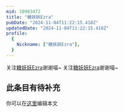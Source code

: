 ```yaml
---
mid: 10983472
title: "糖妖妖Ezra"
pubDate: "2024-11-04T11:22:15.418Z"
updatedDate: "2024-11-04T11:22:15.418Z"
profile:
  {
    Nickname: ["糖妖妖Ezra"],
  }
---
```


关注[糖妖妖Ezra](https://space.bilibili.com/10983472)谢谢喵~ 关注[糖妖妖Ezra](https://space.bilibili.com/10983472)谢谢喵~

## 此条目有待补充
你可以在[这里](https://github.com/Yuhanawa/VTuber.ICU-Content/edit/master/v/糖妖妖Ezra/index.md)编辑本文
